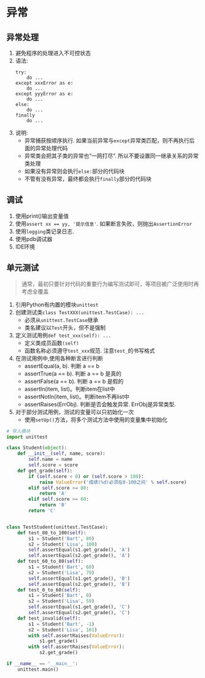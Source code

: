# 异常
## 异常处理
1. 避免程序的处理进入不可控状态
2. 语法: 
    ```
    try: 
        do ...
    except xxxError as e: 
        do ...
    except yyyError as e:
        do ...
    else:
        do ...
    finally
        do ...
    ```
3. 说明:
    - 异常捕获按顺序执行. 如果当前异常与`except`异常类匹配，则不再执行后面的异常处理代码
    - 异常类会把其子类的异常也“一网打尽”. 所以不要设置同一继承关系的异常类处理
    - 如果没有异常则会执行`else:`部分的代码块
    - 不管有没有异常，最终都会执行`finally`部分的代码块

## 调试
1. 使用print()输出变量值
2. 使用`assert xx == yy, '提示信息'`. 如果断言失败，则抛出`AssertionError` 
3. 使用`logging`类记录日志.
4. 使用pdb调试器
5. IDE环境

## 单元测试

> 通常，最初只要针对代码的重要行为编写测试即可，等项目被广泛使用时再考虑全覆盖

1. 引用Python有内置的模块`unittest`
2. 创建测试类`class TestXXX(unittest.TestCase): ...`
    - 必须从`unittest.TestCase`继承
    - 类名建议以`Test`开头，但不是强制
3. 定义测试用例`def test_xxx(self): ...`
    - 定义类成员函数`(self)`
    - 函数名称必须遵守`test_xxx`规范. 注意`test_`的书写格式
4. 在测试用例中,使用各种断言进行判断
    - assertEqual(a, b). 判断 a == b
    - assertTrue(a == b). 判断 a == b 是真的
    - assertFalse(a == b). 判断 a == b 是假的
    - assertIn(item, list)。判断item在list中
    - assertNotIn(item, list)。判断item不再list中
    - assertRaises(ErrObj). 判断是否会触发异常. ErrObj是异常类型.
5. 对于部分测试用例，测试的变量可以只初始化一次
    - 使用`setUp()`方法，将多个测试方法中使用的变量集中初始化

```python
# 导入模块
import unittest

class Student(object):
	def __init__(self, name, score):
		self.name = name
		self.score = score
	def get_grade(self):
		if (self.score < 0) or (self.score > 100):
			raise ValueError('成绩(%d)必须在0-100之间' % self.score)
		elif self.score >= 80:
			return 'A'
		elif self.score >= 60:
			return 'B'
		return 'C'


class TestStudent(unittest.TestCase):
	def test_80_to_100(self):
		s1 = Student('Bart', 80)
		s2 = Student('Lisa', 100)
		self.assertEqual(s1.get_grade(), 'A')
		self.assertEqual(s2.get_grade(), 'A')
	def test_60_to_80(self):
		s1 = Student('Bart', 60)
		s2 = Student('Lisa', 79)
		self.assertEqual(s1.get_grade(), 'B')
		self.assertEqual(s2.get_grade(), 'B')
	def test_0_to_60(self):
		s1 = Student('Bart', 0)
		s2 = Student('Lisa', 59)
		self.assertEqual(s1.get_grade(), 'C')
		self.assertEqual(s2.get_grade(), 'C')
	def test_invalid(self):
		s1 = Student('Bart', -1)
		s2 = Student('Lisa', 101)
		with self.assertRaises(ValueError):
			s1.get_grade()
		with self.assertRaises(ValueError):
			s2.get_grade()

if __name__ == '__main__':
	unittest.main()
```



